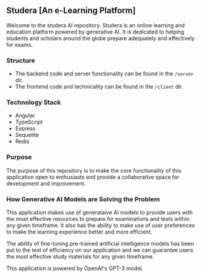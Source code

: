 ## Studera [An e-Learning Platform]

Welcome to the studera AI repository. Studera is an online learning and education platform powered by generative AI. It is dedicated to helping students and scholars around the globe prepare adequately and effectively for exams.

### Structure

- The backend code and server functionality can be found in the `/server` dir.
- The frontend code and technicality can be found in the `/client` dir.

### Technology Stack
- Angular
- TypeScript
- Express
- Sequelite
- Redis

### Purpose 

The purpose of this repository is to make the core functionality of this application open to enthusiasts and provide a collaborative space for development and improvement.

### How Generative AI Models are Solving the Problem

This application makes use of generataive AI models to provide users with the most effective resources to prepare for examinations and tests within any given timeframe. It also has the ability to make use of user preferences to make the learning experience better and more efficient. 

The ability of fine-tuning pre-trained artificial intelligence models has been put to the test of efficiency on our application and we can guarantee users the most effective study materials for any given timeframe.

This application is powered by OpenAI's GPT-3 model.
